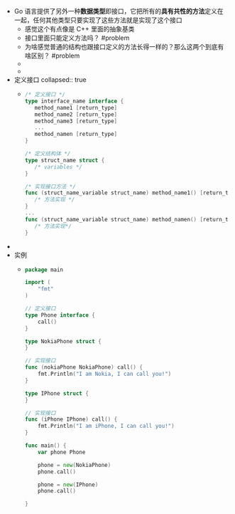 - Go 语言提供了另外一种**数据类型**即接口，它把所有的**具有共性的方法**定义在一起，任何其他类型只要实现了这些方法就是实现了这个接口
	- 感觉这个有点像是 C++ 里面的抽象基类
	- 接口里面只能定义方法吗？ #problem
	- 为啥感觉普通的结构也跟接口定义的方法长得一样的？那么这两个到底有啥区别？ #problem
	-
	-
- 定义接口
  collapsed:: true
	- ```go
	  /* 定义接口 */
	  type interface_name interface {
	     method_name1 [return_type]
	     method_name2 [return_type]
	     method_name3 [return_type]
	     ...
	     method_namen [return_type]
	  }
	  
	  /* 定义结构体 */
	  type struct_name struct {
	     /* variables */
	  }
	  
	  /* 实现接口方法 */
	  func (struct_name_variable struct_name) method_name1() [return_type] {
	     /* 方法实现 */
	  }
	  ...
	  func (struct_name_variable struct_name) method_namen() [return_type] {
	     /* 方法实现*/
	  }
	  ```
-
- 实例
	- ```go
	  package main
	  
	  import (
	      "fmt"
	  )
	  
	  // 定义接口
	  type Phone interface {
	      call()
	  }
	  
	  type NokiaPhone struct {
	  }
	  
	  // 实现接口
	  func (nokiaPhone NokiaPhone) call() {
	      fmt.Println("I am Nokia, I can call you!")
	  }
	  
	  type IPhone struct {
	  }
	  
	  // 实现接口
	  func (iPhone IPhone) call() {
	      fmt.Println("I am iPhone, I can call you!")
	  }
	  
	  func main() {
	      var phone Phone
	  
	      phone = new(NokiaPhone)
	      phone.call()
	  
	      phone = new(IPhone)
	      phone.call()
	  
	  }
	  
	  ```